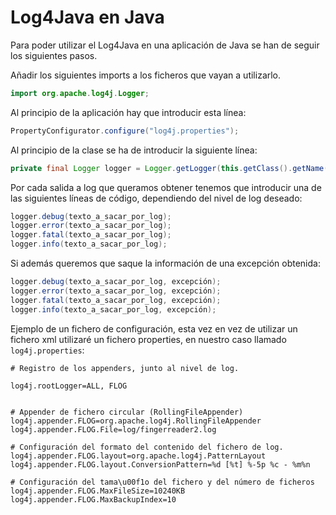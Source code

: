 # Log4Java en Java

Para poder utilizar el Log4Java en una aplicación de Java se han de seguir los siguientes pasos.

Añadir los siguientes imports a los ficheros que vayan a utilizarlo.

``` java
import org.apache.log4j.Logger;
```



Al principio de la aplicación hay que introducir esta línea:

``` java
PropertyConfigurator.configure("log4j.properties");
```


Al principio de la clase se ha de introducir la siguiente línea:

``` java
private final Logger logger = Logger.getLogger(this.getClass().getName());
```


Por cada salida a log que queramos obtener tenemos que introducir una de las siguientes líneas de código, dependiendo del nivel de log deseado:

``` java
logger.debug(texto_a_sacar_por_log);
logger.error(texto_a_sacar_por_log);
logger.fatal(texto_a_sacar_por_log);
logger.info(texto_a_sacar_por_log);
```



Si además queremos que saque la información de una excepción obtenida:

``` java
logger.debug(texto_a_sacar_por_log, excepción);
logger.error(texto_a_sacar_por_log, excepción);
logger.fatal(texto_a_sacar_por_log, excepción);
logger.info(texto_a_sacar_por_log, excepción);
```


Ejemplo de un fichero de configuración, esta vez en vez de utilizar un fichero xml utilizaré un fichero properties, en nuestro caso llamado `log4j.properties`:

```
# Registro de los appenders, junto al nivel de log.

log4j.rootLogger=ALL, FLOG


# Appender de fichero circular (RollingFileAppender)
log4j.appender.FLOG=org.apache.log4j.RollingFileAppender
log4j.appender.FLOG.File=log/fingerreader2.log

# Configuración del formato del contenido del fichero de log.
log4j.appender.FLOG.layout=org.apache.log4j.PatternLayout
log4j.appender.FLOG.layout.ConversionPattern=%d [%t] %-5p %c - %m%n

# Configuración del tama\u00f1o del fichero y del número de ficheros
log4j.appender.FLOG.MaxFileSize=10240KB
log4j.appender.FLOG.MaxBackupIndex=10
```


